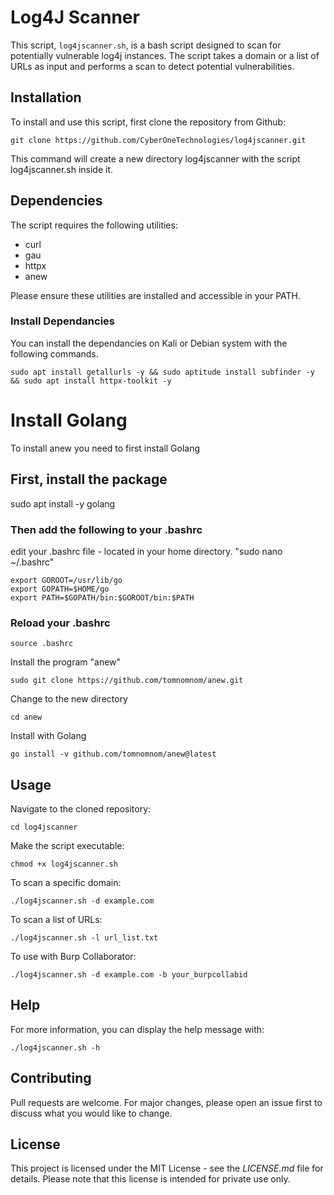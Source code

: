 # Log4J Scanner

This script, `log4jscanner.sh`, is a bash script designed to scan for potentially vulnerable log4j instances. The script takes a domain or a list of URLs as input and performs a scan to detect potential vulnerabilities.

## Installation

To install and use this script, first clone the repository from Github:

```
git clone https://github.com/CyberOneTechnologies/log4jscanner.git
```

This command will create a new directory log4jscanner with the script log4jscanner.sh inside it.

## Dependencies
The script requires the following utilities:

* curl
* gau
* httpx
* anew

Please ensure these utilities are installed and accessible in your PATH.

### Install Dependancies 
You can install the dependancies on Kali or Debian system with the following commands.

```
sudo apt install getallurls -y && sudo aptitude install subfinder -y && sudo apt install httpx-toolkit -y
```

# Install Golang
To install anew you need to first install Golang

## First, install the package
sudo apt install -y golang

### Then add the following to your .bashrc
edit your .bashrc file - located in your home directory. "sudo nano ~/.bashrc"

```
export GOROOT=/usr/lib/go
export GOPATH=$HOME/go
export PATH=$GOPATH/bin:$GOROOT/bin:$PATH
```

### Reload your .bashrc

```
source .bashrc
```


Install the program "anew"

```
sudo git clone https://github.com/tomnomnom/anew.git
```



Change to the new directory

```
cd anew
```

Install with Golang

```
go install -v github.com/tomnomnom/anew@latest
```



## Usage
Navigate to the cloned repository:

```
cd log4jscanner
```

Make the script executable:

```
chmod +x log4jscanner.sh
```

To scan a specific domain:

```
./log4jscanner.sh -d example.com
```

To scan a list of URLs:

```
./log4jscanner.sh -l url_list.txt
```

To use with Burp Collaborator:

```
./log4jscanner.sh -d example.com -b your_burpcollabid
```


## Help

For more information, you can display the help message with:

```
./log4jscanner.sh -h
```

## Contributing
Pull requests are welcome. For major changes, please open an issue first to discuss what you would like to change.

## License
This project is licensed under the MIT License - see the *LICENSE.md* file for details. Please note that this license is intended for private use only.
